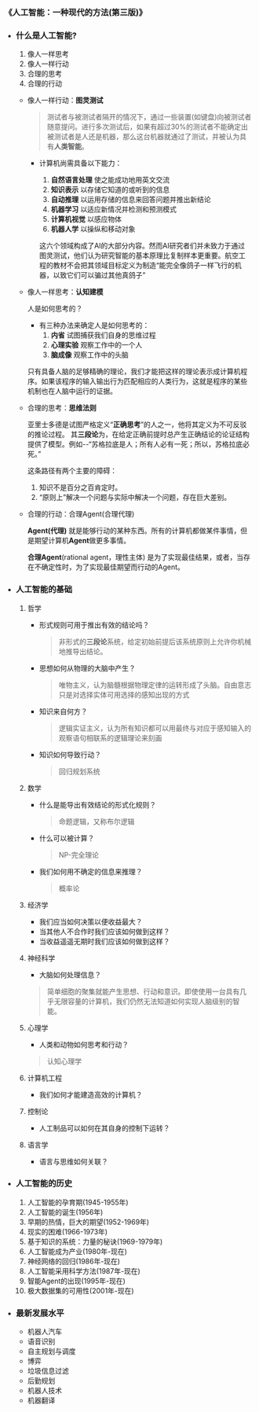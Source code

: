 ### 《人工智能：一种现代的方法(第三版)》

+ ### 什么是人工智能?
    1. 像人一样思考
	2. 像人一样行动
	3. 合理的思考
	4. 合理的行动

	+ 像人一样行动：**图灵测试**
		>测试者与被测试者隔开的情况下，通过一些装置(如键盘)向被测试者随意提问。进行多次测试后，如果有超过30%的测试者不能确定出被测试者是人还是机器，那么这台机器就通过了测试，并被认为具有**人类智能**。

		+ 计算机尚需具备以下能力：
			1. **自然语言处理** 使之能成功地用英文交流
			2. **知识表示** 以存储它知道的或听到的信息
			3. **自动推理** 以运用存储的信息来回答问题并推出新结论
			4. **机器学习** 以适应新情况并检测和预测模式
			5. **计算机视觉** 以感应物体
			6. **机器人学** 以操纵和移动对象

			这六个领域构成了AI的大部分内容。然而AI研究者们并未致力于通过图灵测试，他们认为研究智能的基本原理比复制样本更重要。航空工程的教材不会把其领域目标定义为制造“能完全像鸽子一样飞行的机器，以致它们可以骗过其他真鸽子”
	+ 像人一样思考：**认知建模**

		人是如何思考的？

		+ 有三种办法来确定人是如何思考的：
			1. **内省** 试图捕获我们自身的思维过程
			2. **心理实验** 观察工作中的一个人
			3. **脑成像** 观察工作中的头脑

		只有具备人脑的足够精确的理论，我们才能把这样的理论表示成计算机程序。如果该程序的输入输出行为匹配相应的人类行为，这就是程序的某些机制也在人脑中运行的证据。
	+ 合理的思考：**思维法则**

		亚里士多德是试图严格定义“**正确思考**”的人之一，他将其定义为不可反驳的推论过程。	其**三段论**为，在给定正确前提时总产生正确结论的论证结构提供了模型。例如--“苏格拉底是人；所有人必有一死；所以，苏格拉底必死。”

		这条路径有两个主要的障碍：
		1. 知识不是百分之百肯定时。
		2. “原则上”解决一个问题与实际中解决一个问题，存在巨大差别。
	+ 合理的行动：合理Agent(合理代理)

		**Agent(代理)** 就是能够行动的某种东西。所有的计算机都做某件事情，但是期望计算机**Agent**做更多事情。

		**合理Agent**(rational agent，理性主体) 是为了实现最佳结果，或者，当存在不确定性时，为了实现最佳期望而行动的Agent。
+ ### 人工智能的基础
    1. 哲学
        + 形式规则可用于推出有效的结论吗？
            > 非形式的**三段论**系统，给定初始前提后该系统原则上允许你机械地推导出结论。

        + 思想如何从物理的大脑中产生？
            > 唯物主义，认为脑髓根据物理定律的运转形成了头脑。自由意志只是对选择实体可用选择的感知出现的方式

        + 知识来自何方？
            > 逻辑实证主义，认为所有知识都可以用最终与对应于感知输入的观察语句相联系的逻辑理论来刻画

        + 知识如何导致行动？
            > 回归规划系统

    2. 数学
        + 什么是能导出有效结论的形式化规则？
            > 命题逻辑，又称布尔逻辑

        + 什么可以被计算？
            > NP-完全理论

        + 我们如何用不确定的信息来推理？
            > 概率论

    3. 经济学
        + 我们应当如何决策以便收益最大？
        + 当其他人不合作时我们应该如何做到这样？
        + 当收益遥遥无期时我们应该如何做到这样？

    4. 神经科学

        + 大脑如何处理信息？
        > 简单细胞的聚集就能产生思想、行动和意识。即使使用一台具有几乎无限容量的计算机，我们仍然无法知道如何实现人脑级别的智能。

    5. 心理学
        + 人类和动物如何思考和行动？
        > 认知心理学

    6. 计算机工程
        + 我们如何才能建造高效的计算机？

    7. 控制论
        + 人工制品可以如何在其自身的控制下运转？

    8. 语言学
        + 语言与思维如何关联？

+ ### 人工智能的历史
    1. 人工智能的孕育期(1945-1955年)
    2. 人工智能的诞生(1956年)
    3. 早期的热情，巨大的期望(1952-1969年)
    4. 现实的困难(1966-1973年)
    5. 基于知识的系统：力量的秘诀(1969-1979年)
    6. 人工智能成为产业(1980年-现在)
    7. 神经网络的回归(1986年-现在)
    8. 人工智能采用科学方法(1987年-现在)
    9. 智能Agent的出现(1995年-现在)
    10. 极大数据集的可用性(2001年-现在)

+ ### 最新发展水平
    + 机器人汽车
    + 语音识别
    + 自主规划与调度
    + 博弈
    + 垃圾信息过滤
    + 后勤规划
    + 机器人技术
    + 机器翻译